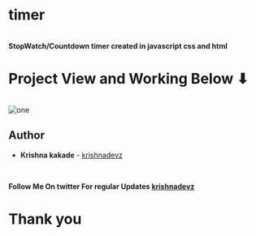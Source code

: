 # timer 
<br><b>StopWatch/Countdown timer created in javascript css and html</b> 

# Project View and Working Below ⬇
<br>
<img src="https://github.com/krishnakakade1999/timer/blob/master/projectviewkrishna.gif" alt="one">

## Author

* **Krishna kakade**  - [krishnadevz](https://github.com/krishnadevz)

  <br>
 <b>Follow Me On twitter For regular Updates 
<a href="https://twitter.com/krishnadevz">krishnadevz</a>
 <br>
 
 
 # Thank you  
